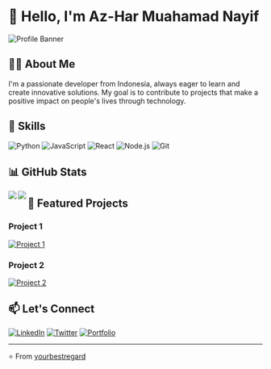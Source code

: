 # 👋 Hello, I'm Az-Har Muahamad Nayif

![Profile Banner](https://via.placeholder.com/1500x500)

## 👨‍💻 About Me

I'm a passionate developer from Indonesia, always eager to learn and create innovative solutions. My goal is to contribute to projects that make a positive impact on people's lives through technology.

## 🚀 Skills

![Python](https://img.shields.io/badge/-Python-3776AB?style=flat-square&logo=Python&logoColor=white)
![JavaScript](https://img.shields.io/badge/-JavaScript-F7DF1E?style=flat-square&logo=javascript&logoColor=black)
![React](https://img.shields.io/badge/-React-61DAFB?style=flat-square&logo=react&logoColor=black)
![Node.js](https://img.shields.io/badge/-Node.js-339933?style=flat-square&logo=node.js&logoColor=white)
![Git](https://img.shields.io/badge/-Git-F05032?style=flat-square&logo=git&logoColor=white)

## 📊 GitHub Stats

<img align="left" src="https://github-readme-stats.vercel.app/api?username=yourusername&show_icons=true&theme=radical" />
<img align="left" src="https://github-readme-stats.vercel.app/api/top-langs/?username=yourusername&layout=compact&theme=radical" />

## 🌟 Featured Projects

### Project 1
[![Project 1](https://github-readme-stats.vercel.app/api/pin/?username=yourusername&repo=project1&theme=dark)](https://github.com/yourusername/project1)

### Project 2
[![Project 2](https://github-readme-stats.vercel.app/api/pin/?username=yourusername&repo=project2&theme=dark)](https://github.com/yourusername/project2)

## 📫 Let's Connect

[![LinkedIn](https://img.shields.io/badge/-LinkedIn-0077B5?style=flat-square&logo=LinkedIn&logoColor=white)](https://www.linkedin.com/in/yourusername/)
[![Twitter](https://img.shields.io/badge/-Twitter-1DA1F2?style=flat-square&logo=Twitter&logoColor=white)](https://twitter.com/yourusername)
[![Portfolio](https://img.shields.io/badge/-Portfolio-000000?style=flat-square&logo=About.me&logoColor=white)](https://yourportfolio.com)

---

⭐️ From [yourbestregard](https://github.com/yourbestregard)

